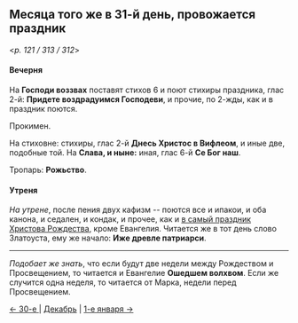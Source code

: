 
## Месяца того же в 31-й день, провожается праздник  

<*p. 121 / 313 / 312*>

#### Вечерня

На **Господи воззвах** поставят стихов 6 и поют стихиры праздника, глас 2-й: **Придете 
воздрадуимся Господеви**, и прочие, по 2-жды, как и в праздник поются. 

Прокимен. 

На стиховне: стихиры, глас 2-й **Днесь Христос в Вифлеом**, и иные две, подобные той. 
На **Слава, и ныне:** иная, глас 6-й **Се Бог наш**. 

Тропарь: **Рожьство**.  

#### Утреня

*На утрене*, после пения двух кафизм -- поются все и ипакои, и оба канона, и седален, 
и кондак, и прочее, как и [в самый праздник Христова Рождества](12_25_AST.ru.md#Утреня), кроме Евангелия. 
Читается же в тот день слово Златоуста, ему же начало: **Иже древле патриарси**.  

--- 

*Подобает же знать*, что если будут две недели между Рождеством и Просвещением, то 
читается и Евангелие **Ошедшем волхвом**. Если же случится одна неделя, то читается 
от Марка, недели перед Просвещением. 

[← 30-е ](12_30_AST.ru.md) | [Декабрь](README.md#31-й) | [1-е января →](../01_january/01_01_AST.ru.md)
